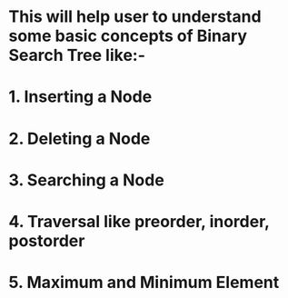# This will help user to understand some basic concepts of Binary Search Tree like:-
# 1. Inserting a Node
# 2. Deleting a Node
# 3. Searching a Node
# 4. Traversal like preorder, inorder, postorder
# 5. Maximum and Minimum Element
